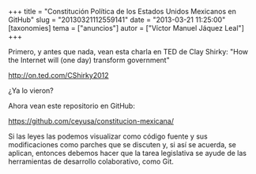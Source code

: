 +++
title = "Constitución Política de los Estados Unidos Mexicanos en GitHub"
slug = "20130321112559141"
date = "2013-03-21 11:25:00"
[taxonomies]
tema = ["anuncios"]
autor = ["Víctor Manuel Jáquez Leal"]
+++

Primero, y antes que nada, vean esta charla en TED de Clay Shirky: "How
the Internet will (one day) transform government"

<a href="http://on.ted.com/CShirky2012">http://on.ted.com/CShirky2012</a>

¿Ya lo vieron?

Ahora vean este repositorio en GitHub:

<a href="https://github.com/ceyusa/constitucion-mexicana/">https://github.com/ceyusa/constitucion-mexicana/</a>

Si las leyes las podemos visualizar como código fuente y sus
modificaciones como parches que se discuten y, si así se acuerda, se
aplican, entonces debemos hacer que la tarea legislativa se ayude de las
herramientas de desarrollo colaborativo, como Git.

